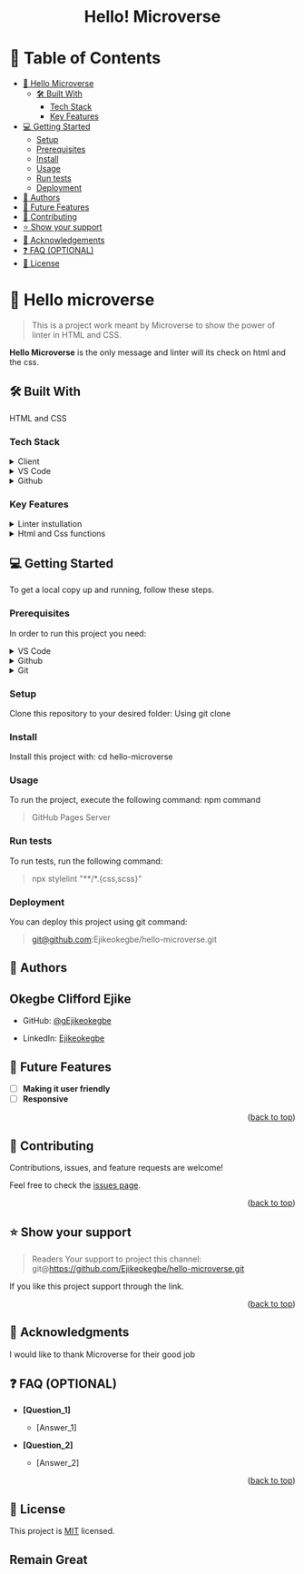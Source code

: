 <a name="readme-top"></a>

<!--
HOW TO USE:
This is an example of how you may give instructions on setting up your project locally.

Modify this file to match your project and remove sections that don't apply.

REQUIRED SECTIONS:
- Table of Contents
- About the Project
  - Built With
  - Live Demo
- Getting Started
- Authors
- Future Features
- Contributing
- Show your support
- Acknowledgements
- License

OPTIONAL SECTIONS:
- FAQ

After you're finished please remove all the comments and instructions!
-->

<div align="center">
 

  <h1><b>Hello! Microverse</b></h1>

</div>

<!-- TABLE OF CONTENTS -->

# 📗 Table of Contents

- [📖 Hello Microverse](#about-project)
  - [🛠 Built With](#built-with)
    - [Tech Stack](#tech-stack)
    - [Key Features](#key-features)
- [💻 Getting Started](#getting-started)
  - [Setup](#setup)
  - [Prerequisites](#prerequisites)
  - [Install](#install)
  - [Usage](#usage)
  - [Run tests](#run-tests)
  - [Deployment](#deployment)
- [👥 Authors](#authors)
- [🔭 Future Features](#future-features)
- [🤝 Contributing](#contributing)
- [⭐️ Show your support](#support)
- [🙏 Acknowledgements](#acknowledgements)
- [❓ FAQ (OPTIONAL)](#faq)
- [📝 License](#license)

<!-- PROJECT DESCRIPTION -->

# 📖 Hello microverse <a name="about-project"></a>

> This is a project work meant by Microverse to show the power of linter in HTML and CSS.

**Hello Microverse** is the only message and linter will its check on html and the css.

## 🛠 Built With <a name="built-with"></a>
HTML and CSS

### Tech Stack <a name="tech-stack"></a>


<details>
  <summary>Client</summary>
  
</details>

<details>
  <summary>VS Code</summary>
  <ul>
    <li><a href="https://expressjs.com/">Express.js</a></li>
  </ul>
</details>

<details>
<summary>Github</summary>
  <ul>
    <li><a href="https://www.postgresql.org/">PostgreSQL</a></li>
  </ul>
</details>

<!-- Features -->

### Key Features <a name="key-features"></a>
<details>
 <summary>Linter instullation</summary>
 </details>
 <details>
 <summary>Html and Css functions</summary>
 </details>
<p></p>

<!-- GETTING STARTED -->

## 💻 Getting Started <a name="getting-started"></a>


To get a local copy up and running, follow these steps.

### Prerequisites

In order to run this project you need:

<details>
 <summary>VS Code</summary>
 </details>
 <details>
 <summary>Github</summary>
 </details>
 <details>
 <summary>Git</summary>
 </details>

### Setup

Clone this repository to your desired folder: Using git clone


### Install

Install this project with: cd hello-microverse

<!--
Example command:

```sh
  cd my-project
  gem install
```
--->

### Usage

To run the project, execute the following command: npm command
>GitHub Pages Server

<!--
Example command:

```sh
  rails server
```
--->

### Run tests

To run tests, run the following command:
>npx stylelint "**/*.{css,scss}"
<!--
Example command:

```sh
  bin/rails test test/models/article_test.rb
```
--->

### Deployment

You can deploy this project using git command:
>git@github.com:Ejikeokegbe/hello-microverse.git

<!--
Example:

```sh

```
 -->


<!-- AUTHORS -->

## 👥 Authors <a name="authors"></a>

<h2>Okegbe Clifford Ejike</h2>

- GitHub: [@gEjikeokegbe](https://github.com/Ejikeokegbe)

- LinkedIn: [Ejikeokegbe](https://linkedin.com/in/Ejikeokegbe)



<!-- FUTURE FEATURES -->

## 🔭 Future Features <a name="future-features"></a>


- [ ] **Making it user friendly**
- [ ] **Responsive**

<p align="right">(<a href="#readme-top">back to top</a>)</p>

<!-- CONTRIBUTING -->

## 🤝 Contributing <a name="contributing"></a>

Contributions, issues, and feature requests are welcome!

Feel free to check the [issues page](../../issues/).

<p align="right">(<a href="#readme-top">back to top</a>)</p>

<!-- SUPPORT -->

## ⭐️ Show your support <a name="support"></a>

> Readers Your support to project this channel:
>git@https://github.com/Ejikeokegbe/hello-microverse.git

If you like this project support through the link.

<p align="right">(<a href="#readme-top">back to top</a>)</p>

<!-- ACKNOWLEDGEMENTS -->

## 🙏 Acknowledgments <a name="acknowledgements"></a>


I would like to thank Microverse for their good job


<!-- FAQ (optional) -->

## ❓ FAQ (OPTIONAL) <a name="faq"></a>


- **[Question_1]**

  - [Answer_1]

- **[Question_2]**

  - [Answer_2]

<p align="right">(<a href="#readme-top">back to top</a>)</p>

<!-- LICENSE -->

## 📝 License <a name="license"></a>

This project is [MIT](./LICENSE) licensed.

<h2>Remain Great<h2>

